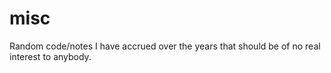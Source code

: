 # misc
Random code/notes I have accrued over the years that should be of no real interest to anybody.
